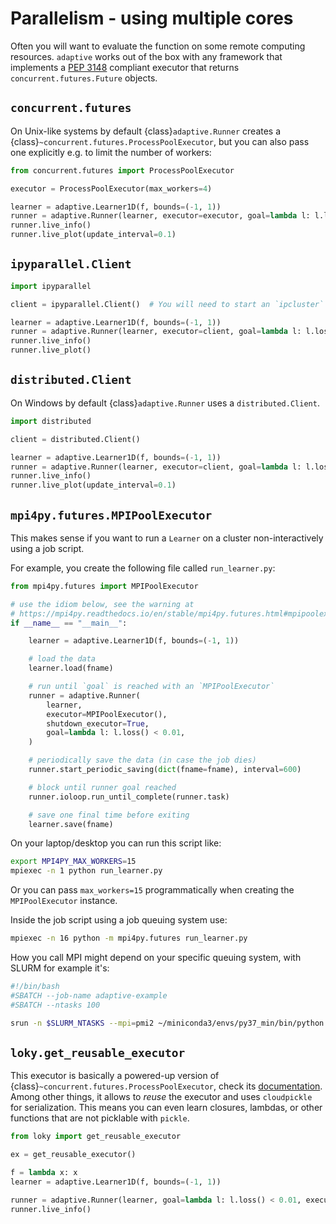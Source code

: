 # Parallelism - using multiple cores

Often you will want to evaluate the function on some remote computing resources.
`adaptive` works out of the box with any framework that implements a [PEP 3148](https://www.python.org/dev/peps/pep-3148/) compliant executor that returns `concurrent.futures.Future` objects.

## `concurrent.futures`

On Unix-like systems by default {class}`adaptive.Runner` creates a {class}`~concurrent.futures.ProcessPoolExecutor`, but you can also pass one explicitly e.g. to limit the number of workers:

```python
from concurrent.futures import ProcessPoolExecutor

executor = ProcessPoolExecutor(max_workers=4)

learner = adaptive.Learner1D(f, bounds=(-1, 1))
runner = adaptive.Runner(learner, executor=executor, goal=lambda l: l.loss() < 0.05)
runner.live_info()
runner.live_plot(update_interval=0.1)
```

## `ipyparallel.Client`

```python
import ipyparallel

client = ipyparallel.Client()  # You will need to start an `ipcluster` to make this work

learner = adaptive.Learner1D(f, bounds=(-1, 1))
runner = adaptive.Runner(learner, executor=client, goal=lambda l: l.loss() < 0.01)
runner.live_info()
runner.live_plot()
```

## `distributed.Client`

On Windows by default {class}`adaptive.Runner` uses a `distributed.Client`.

```python
import distributed

client = distributed.Client()

learner = adaptive.Learner1D(f, bounds=(-1, 1))
runner = adaptive.Runner(learner, executor=client, goal=lambda l: l.loss() < 0.01)
runner.live_info()
runner.live_plot(update_interval=0.1)
```

## `mpi4py.futures.MPIPoolExecutor`

This makes sense if you want to run a `Learner` on a cluster non-interactively using a job script.

For example, you create the following file called `run_learner.py`:

```python
from mpi4py.futures import MPIPoolExecutor

# use the idiom below, see the warning at
# https://mpi4py.readthedocs.io/en/stable/mpi4py.futures.html#mpipoolexecutor
if __name__ == "__main__":

    learner = adaptive.Learner1D(f, bounds=(-1, 1))

    # load the data
    learner.load(fname)

    # run until `goal` is reached with an `MPIPoolExecutor`
    runner = adaptive.Runner(
        learner,
        executor=MPIPoolExecutor(),
        shutdown_executor=True,
        goal=lambda l: l.loss() < 0.01,
    )

    # periodically save the data (in case the job dies)
    runner.start_periodic_saving(dict(fname=fname), interval=600)

    # block until runner goal reached
    runner.ioloop.run_until_complete(runner.task)

    # save one final time before exiting
    learner.save(fname)
```

On your laptop/desktop you can run this script like:

```bash
export MPI4PY_MAX_WORKERS=15
mpiexec -n 1 python run_learner.py
```

Or you can pass `max_workers=15` programmatically when creating the `MPIPoolExecutor` instance.

Inside the job script using a job queuing system use:

```bash
mpiexec -n 16 python -m mpi4py.futures run_learner.py
```

How you call MPI might depend on your specific queuing system, with SLURM for example it's:

```bash
#!/bin/bash
#SBATCH --job-name adaptive-example
#SBATCH --ntasks 100

srun -n $SLURM_NTASKS --mpi=pmi2 ~/miniconda3/envs/py37_min/bin/python -m mpi4py.futures run_learner.py
```

## `loky.get_reusable_executor`

This executor is basically a powered-up version of {class}`~concurrent.futures.ProcessPoolExecutor`, check its [documentation](https://loky.readthedocs.io/).
Among other things, it allows to *reuse* the executor and uses `cloudpickle` for serialization.
This means you can even learn closures, lambdas, or other functions that are not picklable with `pickle`.

```python
from loky import get_reusable_executor

ex = get_reusable_executor()

f = lambda x: x
learner = adaptive.Learner1D(f, bounds=(-1, 1))

runner = adaptive.Runner(learner, goal=lambda l: l.loss() < 0.01, executor=ex)
runner.live_info()
```
